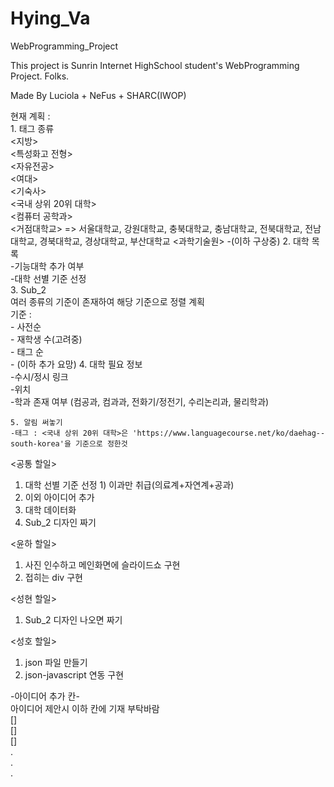 # Hying_Va
 WebProgramming_Project

 This project is Sunrin Internet HighSchool student's WebProgramming Project. Folks.
 
 Made By Luciola + NeFus + SHARC(IWOP)

 현재 계획 :  
    1. 태그 종류  
        <지방>  
        <특성화고 전형>  
        <자유전공>  
        <여대>  
        <기숙사>  
        <국내 상위 20위 대학>  
        <컴퓨터 공학과>  
        <거점대학교>    => 서울대학교, 강원대학교, 충북대학교, 충남대학교, 전북대학교, 전남대학교, 경북대학교, 경상대학교, 부산대학교
        <과학기술원>
        -(이하 구상중) 
    2. 대학 목록  
        -기능대학 추가 여부  
        -대학 선별 기준 선정  
    3. Sub_2  
        여러 종류의 기준이 존재하여 해당 기준으로 정렬 계획  
        기준 :  
            - 사전순  
            - 재학생 수(고려중)  
            - 태그 순  
            - (이하 추가 요망)
    4. 대학 필요 정보  
        -수시/정시 링크  
        -위치  
        -학과 존재 여부 (컴공과, 컴과과, 전화기/정전기, 수리논리과, 물리학과)  
  
    5. 알림 써놓기  
    -태그 : <국내 상위 20위 대학>은 'https://www.languagecourse.net/ko/daehag--south-korea'을 기준으로 정한것  
  
<공통 할일>  
1. 대학 선별 기준 선정    1) 이과만 취급(의료계+자연계+공과)  
2. 이외 아이디어 추가  
3. 대학 데이터화  
4. Sub_2 디자인 짜기  
  
<윤하 할일>  
1. 사진 인수하고 메인화면에 슬라이드쇼 구현  
2. 접히는 div 구현  
  
<성현 할일>  
1. Sub_2 디자인 나오면 짜기  
  
<성호 할일>
1. json 파일 만들기  
2. json-javascript 연동 구현  
  
-아이디어 추가 칸-  
    아이디어 제안시 이하 칸에 기재 부탁바람  
[]  
[]  
[]  
.  
.  
.
